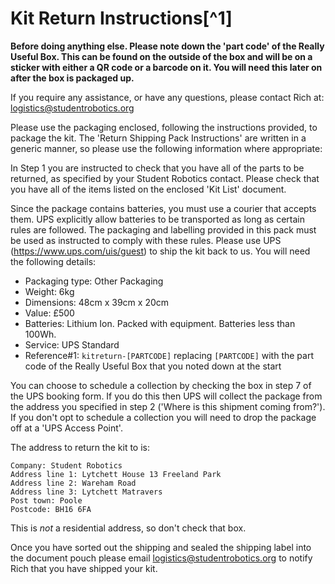 # Kit Return Instructions[^1]

**Before doing anything else. Please note down the 'part code' of the Really Useful Box. This can be found on the outside of the box and will be on a sticker with either a QR code or a barcode on it. You will need this later on after the box is packaged up.**

If you require any assistance, or have any questions, please contact Rich at: <logistics@studentrobotics.org>

Please use the packaging enclosed, following the instructions provided, to package the kit.
The 'Return Shipping Pack Instructions' are written in a generic manner, so please use the following information where appropriate:

In Step 1 you are instructed to check that you have all of the parts to be returned, as specified by your Student Robotics contact. Please check that you have all of the items listed on the enclosed 'Kit List' document.

Since the package contains batteries, you must use a courier that accepts them. UPS explicitly allow batteries to be transported as long as certain rules are followed. The packaging and labelling provided in this pack must be used as instructed to comply with these rules. Please use UPS (https://www.ups.com/uis/guest) to ship the kit back to us. You will need the following details:

 * Packaging type: Other Packaging
 * Weight: 6kg
 * Dimensions: 48cm x 39cm x 20cm
 * Value: £500
 * Batteries: Lithium Ion. Packed with equipment. Batteries less than 100Wh.
 * Service: UPS Standard
 * Reference#1: `kitreturn-[PARTCODE]` replacing `[PARTCODE]` with the part code of the Really Useful Box that you noted down at the start

You can choose to schedule a collection by checking the box in step 7 of the UPS booking form. If you do this then UPS will collect the package from the address you specified in step 2 ('Where is this shipment coming from?'). If you don't opt to schedule a collection you will need to drop the package off at a 'UPS Access Point'.

The address to return the kit to is:

~~~
Company: Student Robotics
Address line 1: Lytchett House 13 Freeland Park
Address line 2: Wareham Road
Address line 3: Lytchett Matravers
Post town: Poole
Postcode: BH16 6FA
~~~

This is *not* a residential address, so don't check that box.

Once you have sorted out the shipping and sealed the shipping label into the document pouch please email <logistics@studentrobotics.org> to notify Rich that you have shipped your kit.
